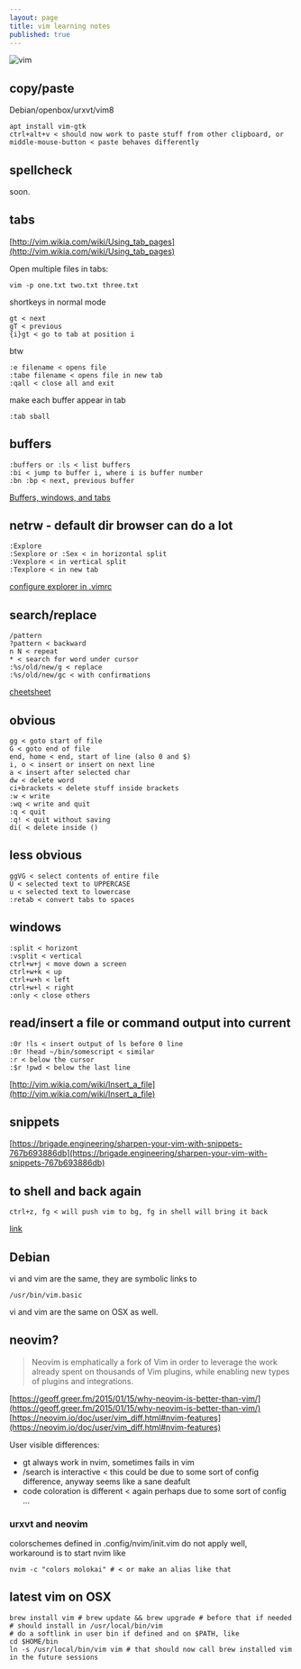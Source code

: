 ```yaml
---
layout: page
title: vim learning notes
published: true
---
```

![vim]({{site.baseurl}}/media/vimClean.png)

## copy/paste

Debian/openbox/urxvt/vim8

    apt install vim-gtk
    ctrl+alt+v < should now work to paste stuff from other clipboard, or
    middle-mouse-button < paste behaves differently    

## spellcheck 

soon.


## tabs
[http://vim.wikia.com/wiki/Using_tab_pages](http://vim.wikia.com/wiki/Using_tab_pages)  

Open multiple files in tabs:

    vim -p one.txt two.txt three.txt

shortkeys in normal mode

    gt < next
    gT < previous
    {i}gt < go to tab at position i

btw

    :e filename < opens file
    :tabe filename < opens file in new tab
    :qall < close all and exit

make each buffer appear in tab

    :tab sball

## buffers

    :buffers or :ls < list buffers
    :bi < jump to buffer i, where i is buffer number
    :bn :bp < next, previous buffer

[Buffers, windows, and tabs](https://sanctum.geek.nz/arabesque/buffers-windows-tabs/)  

## netrw - default dir browser can do a lot

    :Explore
    :Sexplore or :Sex < in horizontal split
    :Vexplore < in vertical split
    :Texplore < in new tab

[configure explorer in .vimrc](https://shapeshed.com/vim-netrw/#netrw-the-unloved-directory-browser)  

## search/replace

    /pattern
    ?pattern < backward
    n N < repeat
    * < search for word under cursor
    :%s/old/new/g < replace
    :%s/old/new/gc < with confirmations

[cheetsheet](http://www.worldtimzone.com/res/vi.html)

## obvious

    gg < goto start of file
    G < goto end of file
    end, home < end, start of line (also 0 and $)
    i, o < insert or insert on next line
    a < insert after selected char
    dw < delete word
    ci+brackets < delete stuff inside brackets
    :w < write
    :wq < write and quit
    :q < quit
    :q! < quit without saving
    di( < delete inside ()    

## less obvious

    ggVG < select contents of entire file
    U < selected text to UPPERCASE                                           
    u < selected text to lowercase                                     
    :retab < convert tabs to spaces 

## windows

    :split < horizont
    :vsplit < vertical    
    ctrl+w+j < move down a screen
    ctrl+w+k < up
    ctrl+w+h < left
    ctrl+w+l < right    
    :only < close others

## read/insert a file or command output into current

    :0r !ls < insert output of ls before 0 line
    :0r !head ~/bin/somescript < similar
    :r < below the cursor
    :$r !pwd < below the last line

[http://vim.wikia.com/wiki/Insert_a_file](http://vim.wikia.com/wiki/Insert_a_file)

## snippets

[https://brigade.engineering/sharpen-your-vim-with-snippets-767b693886db](https://brigade.engineering/sharpen-your-vim-with-snippets-767b693886db)

## to shell and back again

    ctrl+z, fg < will push vim to bg, fg in shell will bring it back

[link](http://stackoverflow.com/questions/1879219/how-to-temporarily-exit-vim-and-go-back)

## Debian

vi and vim are the same, they are symbolic links to 

    /usr/bin/vim.basic

vi and vim are the same on OSX as well.

## neovim?

> Neovim is emphatically a fork of Vim in order to leverage the work already spent on thousands of Vim plugins, while enabling new types of plugins and integrations.

[https://geoff.greer.fm/2015/01/15/why-neovim-is-better-than-vim/](https://geoff.greer.fm/2015/01/15/why-neovim-is-better-than-vim/)  
[https://neovim.io/doc/user/vim_diff.html#nvim-features](https://neovim.io/doc/user/vim_diff.html#nvim-features)

User visible differences:

- gt always work in nvim, sometimes fails in vim
- /search is interactive < this could be due to some sort of config difference, anyway seems like a sane deafult
- code coloration is different < again perhaps due to some sort of config ...

### urxvt and neovim

colorschemes defined in .config/nvim/init.vim do not apply well, workaround is to start nvim like 

    nvim -c "colors molokai" # < or make an alias like that

## latest vim on OSX

    brew install vim # brew update && brew upgrade # before that if needed
    # should install in /usr/local/bin/vim
    # do a softlink in user bin if defined and on $PATH, like
    cd $HOME/bin
    ln -s /usr/local/bin/vim vim # that should now call brew installed vim in the future sessions



